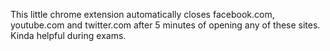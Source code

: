 This little chrome extension automatically closes facebook.com, youtube.com and twitter.com after 5 minutes of opening any of these sites. Kinda helpful during exams.
